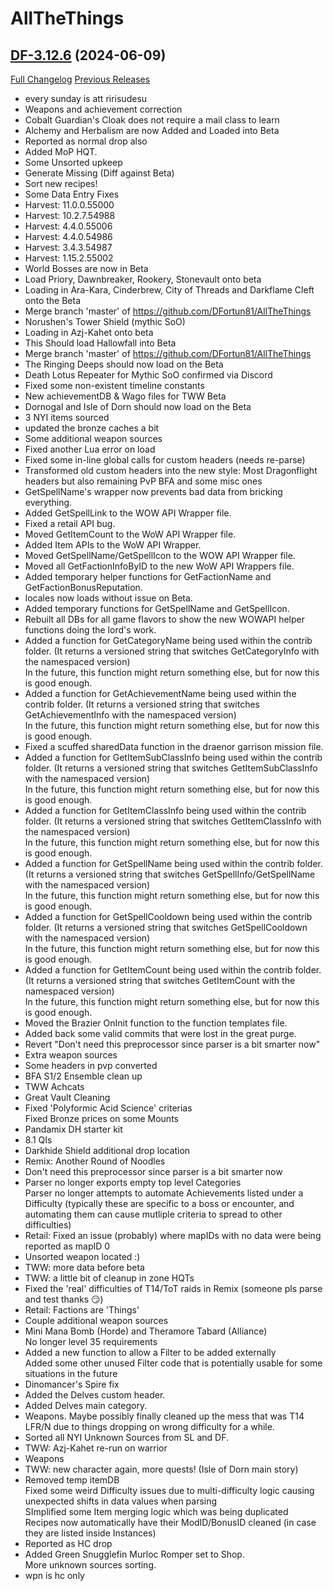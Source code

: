 # AllTheThings

## [DF-3.12.6](https://github.com/DFortun81/AllTheThings/tree/DF-3.12.6) (2024-06-09)
[Full Changelog](https://github.com/DFortun81/AllTheThings/compare/DF-3.12.5...DF-3.12.6) [Previous Releases](https://github.com/DFortun81/AllTheThings/releases)

- every sunday is att ririsudesu  
- Weapons and achievement correction  
- Cobalt Guardian's Cloak does not require a mail class to learn  
- Alchemy and Herbalism are now Added and Loaded into Beta  
- Reported as normal drop also  
- Added MoP HQT.  
- Some Unsorted upkeep  
- Generate Missing (Diff against Beta)  
- Sort new recipes!  
- Some Data Entry Fixes  
- Harvest: 11.0.0.55000  
- Harvest: 10.2.7.54988  
- Harvest: 4.4.0.55006  
- Harvest: 4.4.0.54986  
- Harvest: 3.4.3.54987  
- Harvest: 1.15.2.55002  
- World Bosses are now in Beta  
- Load Priory, Dawnbreaker, Rookery, Stonevault onto beta  
- Loading in Ara-Kara, Cinderbrew, City of Threads and Darkflame Cleft onto the Beta  
- Merge branch 'master' of https://github.com/DFortun81/AllTheThings  
- Norushen's Tower Shield (mythic SoO)  
- Loading in Azj-Kahet onto beta  
- This Should load Hallowfall into Beta  
- Merge branch 'master' of https://github.com/DFortun81/AllTheThings  
- The Ringing Deeps should now load on the Beta  
- Death Lotus Repeater for Mythic SoO confirmed via Discord  
- Fixed some non-existent timeline constants  
- New achievementDB & Wago files for TWW Beta  
- Dornogal and Isle of Dorn should now load on the Beta  
- 3 NYI items sourced  
- updated the bronze caches a bit  
- Some additional weapon sources  
- Fixed another Lua error on load  
- Fixed some in-line global calls for custom headers (needs re-parse)  
- Transformed old custom headers into the new style: Most Dragonflight headers but also remaining PvP BFA and some misc ones  
- GetSpellName's wrapper now prevents bad data from bricking everything.  
- Added GetSpellLink to the WOW API Wrapper file.  
- Fixed a retail API bug.  
- Moved GetItemCount to the WoW API Wrapper file.  
- Added Item APIs to the WoW API Wrapper.  
- Moved GetSpellName/GetSpellIcon to the WOW API Wrapper file.  
- Moved all GetFactionInfoByID to the new WoW API Wrappers file.  
- Added temporary helper functions for GetFactionName and GetFactionBonusReputation.  
- locales now loads without issue on Beta.  
- Added temporary functions for GetSpellName and GetSpellIcon.  
- Rebuilt all DBs for all game flavors to show the new WOWAPI helper functions doing the lord's work.  
- Added a function for GetCategoryName being used within the contrib folder. (It returns a versioned string that switches GetCategoryInfo with the namespaced version)  
    In the future, this function might return something else, but for now this is good enough.  
- Added a function for GetAchievementName being used within the contrib folder. (It returns a versioned string that switches GetAchievementInfo with the namespaced version)  
    In the future, this function might return something else, but for now this is good enough.  
- Fixed a scuffed sharedData function in the draenor garrison mission file.  
- Added a function for GetItemSubClassInfo being used within the contrib folder. (It returns a versioned string that switches GetItemSubClassInfo with the namespaced version)  
    In the future, this function might return something else, but for now this is good enough.  
- Added a function for GetItemClassInfo being used within the contrib folder. (It returns a versioned string that switches GetItemClassInfo with the namespaced version)  
    In the future, this function might return something else, but for now this is good enough.  
- Added a function for GetSpellName being used within the contrib folder. (It returns a versioned string that switches GetSpellInfo/GetSpellName with the namespaced version)  
    In the future, this function might return something else, but for now this is good enough.  
- Added a function for GetSpellCooldown being used within the contrib folder. (It returns a versioned string that switches GetSpellCooldown with the namespaced version)  
    In the future, this function might return something else, but for now this is good enough.  
- Added a function for GetItemCount being used within the contrib folder. (It returns a versioned string that switches GetItemCount with the namespaced version)  
    In the future, this function might return something else, but for now this is good enough.  
- Moved the Brazier OnInit function to the function templates file.  
- Added back some valid commits that were lost in the great purge.  
- Revert "Don't need this preprocessor since parser is a bit smarter now"  
- Extra weapon sources  
- Some headers in pvp converted  
- BFA S1/2 Ensemble clean up  
- TWW Achcats  
- Great Vault Cleaning  
- Fixed 'Polyformic Acid Science' criterias  
    Fixed Bronze prices on some Mounts  
- Pandamix DH starter kit  
- 8.1 QIs  
- Darkhide Shield additional drop location  
- Remix: Another Round of Noodles  
- Don't need this preprocessor since parser is a bit smarter now  
- Parser no longer exports empty top level Categories  
    Parser no longer attempts to automate Achievements listed under a Difficulty (typically these are specific to a boss or encounter, and automating them can cause mutliple criteria to spread to other difficulties)  
- Retail: Fixed an issue (probably) where mapIDs with no data were being reported as mapID 0  
- Unsorted weapon located :)  
- TWW: more data before beta  
- TWW: a little bit of cleanup in zone HQTs  
- Fixed the 'real' difficulties of T14/ToT raids in Remix (someone pls parse and test thanks :smirk:)  
- Retail: Factions are 'Things'  
- Couple additional weapon sources  
- Mini Mana Bomb (Horde) and Theramore Tabard (Alliance)  
    No longer level 35 requirements  
- Added a new function to allow a Filter to be added externally  
    Added some other unused Filter code that is potentially usable for some situations in the future  
- Dinomancer's Spire fix  
- Added the Delves custom header.  
- Added Delves main category.  
- Weapons. Maybe possibly finally cleaned up the mess that was T14 LFR/N due to things dropping on wrong difficulty for a while.  
- Sorted all NYI Unknown Sources from SL and DF.  
- TWW: Azj-Kahet re-run on warrior  
- Weapons  
- TWW: new character again, more quests! (Isle of Dorn main story)  
- Removed temp itemDB  
    Fixed some weird Difficulty issues due to multi-difficulty logic causing unexpected shifts in data values when parsing  
    SImplified some Item merging logic which was being duplicated  
    Recipes now automatically have their ModID/BonusID cleaned (in case they are listed inside Instances)  
- Reported as HC drop  
- Added Green Snugglefin Murloc Romper set to Shop.  
    More unknown sources sorting.  
- wpn is hc only  
